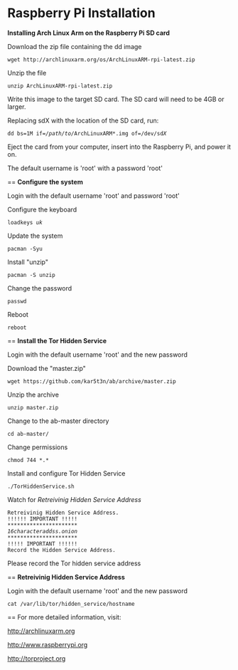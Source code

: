 Raspberry Pi Installation
==
<b>Installing Arch Linux Arm on the Raspberry Pi SD card</b>

Download the zip file containing the dd image

<pre><code>wget http://archlinuxarm.org/os/ArchLinuxARM-rpi-latest.zip</code></pre>

Unzip the file

<pre><code>unzip ArchLinuxARM-rpi-latest.zip</code></pre>

Write this image to the target SD card. The SD card will need to be 4GB or larger.

Replacing sdX with the location of the SD card, run:

<pre><code>dd bs=1M if=<i>/path/to/</i>ArchLinuxARM*.img of=/dev/sd<i>X</i></code></pre>

Eject the card from your computer, insert into the Raspberry Pi, and power it on.

The default username is 'root' with a password 'root'

==
<b>Configure the system</b>

Login with the default username 'root' and password 'root'

Configure the keyboard

<pre><code>loadkeys <i>uk</i></code></pre>

Update the system

<pre><code>pacman -Syu</code></pre>

Install "unzip"

<pre><code>pacman -S unzip</code></pre>

Change the password

<pre><code>passwd</code></pre>

Reboot

<pre><code>reboot</code></pre>

==
<b>Install the Tor Hidden Service</b>

Login with the default username 'root' and the new password

Download the "master.zip"

<pre><code>wget https://github.com/kar5t3n/ab/archive/master.zip</code></pre>

Unzip the archive

<pre><code>unzip master.zip</code></pre>

Change to the ab-master directory

<pre><code>cd ab-master/</code></pre>

Change permissions

<pre><code>chmod 744 *.*</code></pre>

Install and configure Tor Hidden Service

<pre><code>./TorHiddenService.sh</code></pre>

Watch for <i>Retreivinig Hidden Service Address</i>

<pre><code>Retreivinig Hidden Service Address.
!!!!!! IMPORTANT !!!!!
**********************
<i>16characteraddss.onion</i>
**********************
!!!!! IMPORTANT !!!!!!
Record the Hidden Service Address.
</code></pre>

Please record the Tor hidden service address

==
<b>Retreivinig Hidden Service Address</b>

Login with the default username 'root' and the new password

<pre><code>cat /var/lib/tor/hidden_service/hostname</code></pre>

==
For more detailed information, visit:

http://archlinuxarm.org

http://www.raspberrypi.org

http://torproject.org

<pre><code></code></pre>


